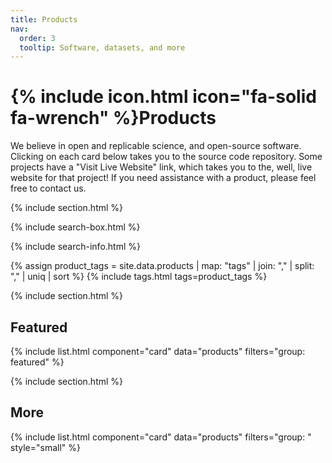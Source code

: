 ```yaml
---
title: Products
nav:
  order: 3
  tooltip: Software, datasets, and more
---
```


# {% include icon.html icon="fa-solid fa-wrench" %}Products

We believe in open and replicable science, and open-source software. 
Clicking on each card below takes you to the source code repository.
Some projects have a "Visit Live Website" link, which takes you to the, well, live website for that project! 
If you need assistance with a product, please feel free to contact us. 

{% include section.html %}

{% include search-box.html %}

{% include search-info.html %}

<!-- Collect and display unique tags from _data/products.yaml -->
{% assign product_tags = site.data.products | map: "tags" | join: "," | split: "," | uniq | sort %}
{% include tags.html tags=product_tags %}

{% include section.html %}

## Featured

{% include list.html component="card" data="products" filters="group: featured" %}

{% include section.html %}

## More

{% include list.html component="card" data="products" filters="group: " style="small" %}
